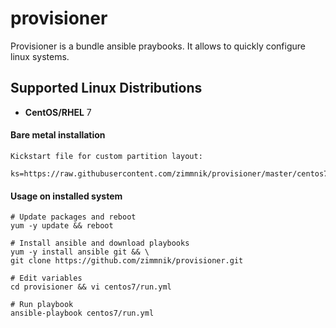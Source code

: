 # provisioner

Provisioner is a bundle ansible praybooks. It allows to quickly configure linux systems.

Supported Linux Distributions
-----------------------------

-   **CentOS/RHEL** 7

#### Bare metal installation

    Kickstart file for custom partition layout:
   
    ks=https://raw.githubusercontent.com/zimmnik/provisioner/master/centos7/kickstart/custom.cfg    

#### Usage on installed system

    # Update packages and reboot
    yum -y update && reboot

    # Install ansible and download playbooks 
    yum -y install ansible git && \
    git clone https://github.com/zimmnik/provisioner.git

    # Edit variables
    cd provisioner && vi centos7/run.yml

    # Run playbook
    ansible-playbook centos7/run.yml
